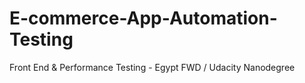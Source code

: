 # E-commerce-App-Automation-Testing
Front End &amp; Performance Testing - Egypt FWD / Udacity Nanodegree
